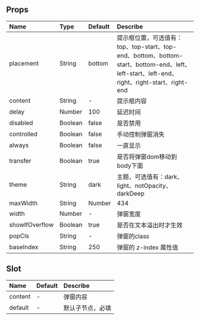 ## Props

| Name      |    Type  | Default  | Describe |
| :-------- | :--------| :------- | :---     |
| placement   | String  |  bottom    | 提示框位置，可选值有：top、top-start、top-end、bottom、bottom-start、bottom-end、left、left-start、left-end、right、right-start、right-end |
| content   | String  |  -    | 提示框内容 |
| delay   | Number  |  100    | 延迟时间 |
| disabled   | Boolean  |  false    | 是否禁用 |
| controlled   | Boolean  |  false    | 手动控制弹窗消失 |
| always   | Boolean  |  false    | 一直显示 |
| transfer   | Boolean  |  true    | 是否将弹窗dom移动到body下面 |
| theme   | String  |  dark    | 主题，可选值有：dark、light、notOpacity、darkDeep |
| maxWidth   | String|Number  |  434    | 弹窗最大宽度 |
| width   | Number  |  -    | 弹窗宽度 |
| showIfOverflow   | Boolean  |  true    | 是否在文本溢出时才生效 |
| popCls   | String  |  -    | 弹窗的class |
| baseIndex   | String  |  250    | 弹窗的 z-index 属性值 |

## Slot

| Name        | Default  | Describe |
| :-------- | :------- | :---     |
| content   | -  | 弹窗内容   |
| default   | -  | 默认子节点，必填 |
